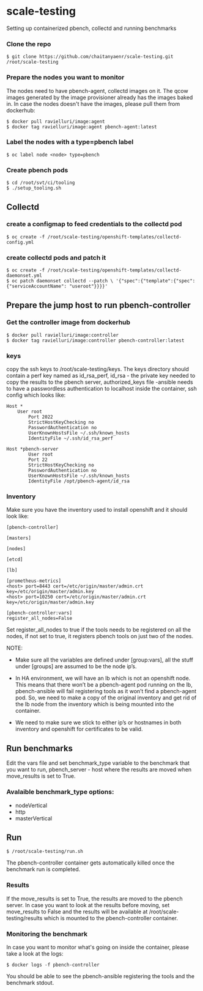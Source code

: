 # scale-testing
Setting up containerized pbench, collectd and running benchmarks

### Clone the repo
```
$ git clone https://github.com/chaitanyaenr/scale-testing.git /root/scale-testing
```

### Prepare the nodes you want to monitor
The nodes need to have pbench-agent, collectd images on it. The qcow images generated by the image provisioner already has the images baked in. In case the nodes doesn't have the images, please pull them from dockerhub:
```
$ docker pull ravielluri/image:agent
$ docker tag ravielluri/image:agent pbench-agent:latest
```

### Label the nodes with a type=pbench label
```   
$ oc label node <node> type=pbench
```

### Create pbench pods
```   
$ cd /root/svt/ci/tooling
$ ./setup_tooling.sh
```   

## Collectd
### create a configmap to feed credentials to the collectd pod
```
$ oc create -f /root/scale-testing/openshift-templates/collectd-config.yml
```

### create collectd pods and patch it
```
$ oc create -f /root/scale-testing/openshift-templates/collectd-daemonset.yml
$ oc patch daemonset collectd --patch \ '{"spec":{"template":{"spec":{"serviceAccountName": "useroot"}}}}'
```
   
## Prepare the jump host to run pbench-controller

### Get the controller image from dockerhub
```
$ docker pull ravielluri/image:controller
$ docker tag ravielluri/image:controller pbench-controller:latest
```

### keys
copy the ssh keys to /root/scale-testing/keys. The keys directory should contain a perf key named as id_rsa_perf,  id_rsa - the private key needed to copy the results to the pbench server, authorized_keys file -ansible needs to have a passwordless authentication to localhost inside the container, ssh config which looks like:
```
Host *
	User root
        Port 2022
        StrictHostKeyChecking no
        PasswordAuthentication no
        UserKnownHostsFile ~/.ssh/known_hosts
        IdentityFile ~/.ssh/id_rsa_perf  
      
Host *pbench-server
        User root
        Port 22
        StrictHostKeyChecking no
        PasswordAuthentication no
        UserKnownHostsFile ~/.ssh/known_hosts
        IdentityFile /opt/pbench-agent/id_rsa
```
### Inventory
Make sure you have the inventory used to install openshift and it should look like:
```
[pbench-controller]

[masters]
    
[nodes]

[etcd]

[lb]

[prometheus-metrics]
<host> port=8443 cert=/etc/origin/master/admin.crt key=/etc/origin/master/admin.key
<host> port=10250 cert=/etc/origin/master/admin.crt key=/etc/origin/master/admin.key

[pbench-controller:vars]
register_all_nodes=False
```

Set register_all_nodes to true if the tools needs to be registered on all the nodes, if not set to true, it registers pbench tools on just two of the nodes.

NOTE: 
- Make sure all the variables are defined under [group:vars], all the stuff under [groups] are assumed to be the node ip’s.

- In HA environment, we will have an lb which is not an openshift node. This means that there won’t be a pbench-agent pod running on the lb, pbench-ansible will fail registering tools as it won’t find a pbench-agent pod. So, we need to make a copy of the original inventory and get rid of the lb node from the inventory which is being mounted into the container.
  
- We need to make sure we stick to either ip’s or hostnames in both inventory and openshift for certificates to be valid.

## Run benchmarks
Edit the vars file and set benchmark_type variable to the benchmark that you want to run, pbench_server - host where the results are moved when move_results is set to True.

### Avalaible benchmark_type options:
- nodeVertical
- http
- masterVertical

## Run
```
$ /root/scale-testing/run.sh
```
The pbench-controller container gets automatically killed once the benchmark run is completed.

### Results
If the move_results is set to True, the results are moved to the pbench server. In case you want to look at the results before moving, set move_results to False and the results will be available at /root/scale-testing/results which is mounted to the pbench-controller container.

### Monitoring the benchmark
In case you want to monitor what's going on inside the container, please take a look at the logs:

```
$ docker logs -f pbench-controller
```
You should be able to see the pbench-ansible registering the tools and the benchmark stdout.
